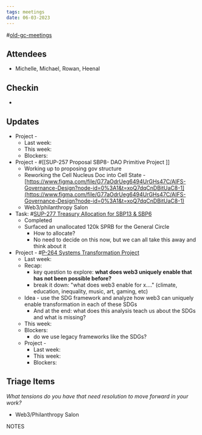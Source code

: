 ```yaml
---
tags: meetings
date: 06-03-2023
---
```

#[old-gc-meetings](/notes/general-circle/old-gc-meetings/old-gc-meetings.md) 
## Attendees
- Michelle, Michael, Rowan, Heenal

## Checkin
- 

## Updates
- Project - 
	- Last week: 
	- This week:
	- Blockers:
- Project  - #[[SUP-257 Proposal SBP8- DAO Primitive Project
]] 
	- Working up to proposing gov structure
	- Reworking the Cell Nucleus Doc into Cell State - [https://www.figma.com/file/G77aOdrUeg6494UrGHs47C/AIFS-Governance-Design?node-id=0%3A1&t=xoQ7dqCnDBitUaC8-1](https://www.figma.com/file/G77aOdrUeg6494UrGHs47C/AIFS-Governance-Design?node-id=0%3A1&t=xoQ7dqCnDBitUaC8-1) 
	- Web3/philanthropy Salon 
- Task: #[SUP-277 Treasury Allocation for SBP13 & SBP6](SUP-277%20Treasury%20Allocation%20for%20SBP13%20&%20SBP6) 
	- Completed
	- Surfaced an unallocated 120k SPRB for the General Circle
		- How to allocate?
		- No need to decide on this now, but we can all take this away and think about it
- Project - #[P-264 Systems Transformation Project](P-264%20Systems%20Transformation%20Project) 
	- Last week: 
	- Recap:
		- key question to explore: **what does web3 uniquely enable that has not been possible before?**
		- break it down: "what does web3 enable for x...." (climate, education, inequality, music, art, gaming, etc)
	- Idea - use the SDG framework and analyze how web3 can uniquely enable transformation in each of these SDGs
		- And at the end: what does this analysis teach us about the SDGs and what is missing?
	- This week:
	- Blockers:
		- do we use legacy frameworks like the SDGs?
	- Project - 
		- Last week: 
		- This week:
		- Blockers:

## Triage Items
_What tensions do you have that need resolution to move forward in your work?_
- Web3/Philanthropy Salon 

NOTES